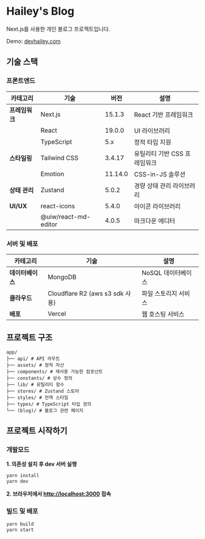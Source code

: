# Hailey's Blog

Next.js를 사용한 개인 블로그 프로젝트입니다.

Demo: [devhailey.com](https://devhailey.com)

## 기술 스택
### 프론트엔드

| 카테고리 | 기술 | 버전 | 설명 |
|---------|------|------|------|
| **프레임워크** | Next.js | 15.1.3 | React 기반 프레임워크 |
| | React | 19.0.0 | UI 라이브러리 |
| | TypeScript | 5.x | 정적 타입 지원 |
| **스타일링** | Tailwind CSS | 3.4.17 | 유틸리티 기반 CSS 프레임워크 |
| | Emotion | 11.14.0 | CSS-in-JS 솔루션 |
| **상태 관리** | Zustand | 5.0.2 | 경량 상태 관리 라이브러리 |
| **UI/UX** | react-icons | 5.4.0 | 아이콘 라이브러리 |
| | @uiw/react-md-editor | 4.0.5 | 마크다운 에디터 |

### 서버 및 배포

| 카테고리 | 기술 |  설명 |
|---------|------|------|
| **데이터베이스** | MongoDB | NoSQL 데이터베이스 |
| **클라우드** | Cloudflare R2 (aws s3 sdk 사용) |  파일 스토리지 서비스 |
| **배포** | Vercel | 웹 호스팅 서비스 |



## 프로젝트 구조
```
app/
├── api/ # API 라우트
├── assets/ # 정적 자산
├── components/ # 재사용 가능한 컴포넌트
├── constants/ # 상수 정의
├── lib/ # 유틸리티 함수
├── stores/ # Zustand 스토어
├── styles/ # 전역 스타일
├── types/ # TypeScript 타입 정의
└── (blog)/ # 블로그 관련 페이지
```

## 프로젝트 시작하기
### 개발모드

**1. 의존성 설치 후 dev 서버 실행**
```bash
yarn install
yarn dev
```
**2. 브라우저에서 [http://localhost:3000](http://localhost:3000) 접속**

### 빌드 및 배포

```bash
yarn build
yarn start
```
